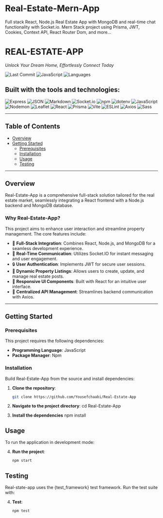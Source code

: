 # Real-Estate-Mern-App
<p>Full stack React, Node.js Real Estate App with MongoDB and real-time chat functionality with Socket.io. Mern Stack project using Prisma, JWT, Cookies, Context API, React Router Dom, and more...</p>

# REAL-ESTATE-APP

_Unlock Your Dream Home, Effortlessly Connect Today_

![Last Commit](https://img.shields.io/badge/last%20commit-june%202024-blue)
![JavaScript](https://img.shields.io/badge/javascript-74.2%25-yellow)
![Languages](https://img.shields.io/badge/languages-3-informational)

## Built with the tools and technologies:

![Express](https://img.shields.io/badge/Express-black?logo=express)
![JSON](https://img.shields.io/badge/JSON-black?logo=json)
![Markdown](https://img.shields.io/badge/Markdown-black?logo=markdown)
![Socket.io](https://img.shields.io/badge/Socket.io-black?logo=socket.io)
![npm](https://img.shields.io/badge/npm-red?logo=npm)
![dotenv](https://img.shields.io/badge/.ENV-yellow?logo=dotenv)
![JavaScript](https://img.shields.io/badge/JavaScript-yellow?logo=javascript)
![Nodemon](https://img.shields.io/badge/Nodemon-green?logo=nodemon)
![Leaflet](https://img.shields.io/badge/Leaflet-green?logo=leaflet)
![React](https://img.shields.io/badge/React-blue?logo=react)
![Prisma](https://img.shields.io/badge/Prisma-black?logo=prisma)
![Vite](https://img.shields.io/badge/Vite-purple?logo=vite)
![ESLint](https://img.shields.io/badge/ESLint-purple?logo=eslint)
![Axios](https://img.shields.io/badge/Axios-blue?logo=axios)
![Sass](https://img.shields.io/badge/Sass-pink?logo=sass)

---

## Table of Contents

- [Overview](#overview)
- [Getting Started](#getting-started)
  - [Prerequisites](#prerequisites)
  - [Installation](#installation)
  - [Usage](#usage)
  - [Testing](#testing)

---

## Overview

Real-Estate-App is a comprehensive full-stack solution tailored for the real estate market, seamlessly integrating a React frontend with a Node.js backend and MongoDB database.

### Why Real-Estate-App?

This project aims to enhance user interaction and streamline property management. The core features include:

- 🏡 **Full-Stack Integration**: Combines React, Node.js, and MongoDB for a seamless development experience.
- 💬 **Real-Time Communication**: Utilizes Socket.IO for instant messaging and user engagement.
- 🔒 **User Authentication**: Implements JWT for secure user sessions.
- 📜 **Dynamic Property Listings**: Allows users to create, update, and manage real estate posts.
- 📱 **Responsive UI Components**: Built with React for an intuitive user interface.
- 🔁 **Centralized API Management**: Streamlines backend communication with Axios.

---

## Getting Started

### Prerequisites

This project requires the following dependencies:

- **Programming Language**: JavaScript
- **Package Manager**: Npm

### Installation

Build Real-Estate-App from the source and install dependencies:

1. **Clone the repository**:

   ```bash
   git clone https://github.com/Yousefchaabi/Real-Estate-App
2. **Navigate to the project directory**:
   cd Real-Estate-App
3. **Install the dependencies**
   npm install
## Usage
To run the application in development mode:

4. **Run the project**:

   ```bash
   npm start

## Testing
Real-state-app uses the {test_framework} test framework. Run the test suite with:

4. **Test**:

   ```bash
   npm test
